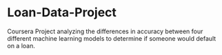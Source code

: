 # Loan-Data-Project
Coursera Project analyzing the differences in accuracy between four different machine learning models to determine if someone would default on a loan.
